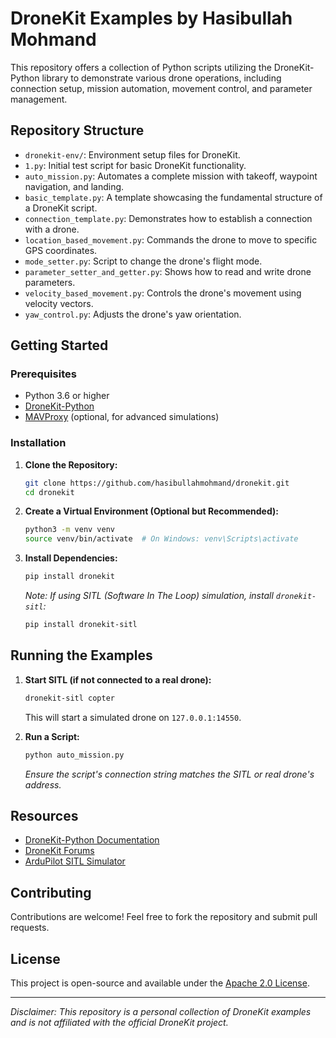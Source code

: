 # DroneKit Examples by Hasibullah Mohmand

This repository offers a collection of Python scripts utilizing the DroneKit-Python library to demonstrate various drone operations, including connection setup, mission automation, movement control, and parameter management.

## Repository Structure

* `dronekit-env/`: Environment setup files for DroneKit.
* `1.py`: Initial test script for basic DroneKit functionality.
* `auto_mission.py`: Automates a complete mission with takeoff, waypoint navigation, and landing.
* `basic_template.py`: A template showcasing the fundamental structure of a DroneKit script.
* `connection_template.py`: Demonstrates how to establish a connection with a drone.
* `location_based_movement.py`: Commands the drone to move to specific GPS coordinates.
* `mode_setter.py`: Script to change the drone's flight mode.
* `parameter_setter_and_getter.py`: Shows how to read and write drone parameters.
* `velocity_based_movement.py`: Controls the drone's movement using velocity vectors.
* `yaw_control.py`: Adjusts the drone's yaw orientation.

## Getting Started

### Prerequisites

* Python 3.6 or higher
* [DroneKit-Python](https://github.com/dronekit/dronekit-python)
* [MAVProxy](https://github.com/ardupilot/MAVProxy) (optional, for advanced simulations)

### Installation

1. **Clone the Repository:**

   ```bash
   git clone https://github.com/hasibullahmohmand/dronekit.git
   cd dronekit
   ```

2. **Create a Virtual Environment (Optional but Recommended):**

   ```bash
   python3 -m venv venv
   source venv/bin/activate  # On Windows: venv\Scripts\activate
   ```

3. **Install Dependencies:**

   ```bash
   pip install dronekit
   ```

   *Note: If using SITL (Software In The Loop) simulation, install `dronekit-sitl`:*

   ```bash
   pip install dronekit-sitl
   ```

## Running the Examples

1. **Start SITL (if not connected to a real drone):**

   ```bash
   dronekit-sitl copter
   ```

   This will start a simulated drone on `127.0.0.1:14550`.

2. **Run a Script:**

   ```bash
   python auto_mission.py
   ```

   *Ensure the script's connection string matches the SITL or real drone's address.*

## Resources

* [DroneKit-Python Documentation](https://dronekit-python.readthedocs.io/en/latest/)
* [DroneKit Forums](http://discuss.dronekit.io/)
* [ArduPilot SITL Simulator](https://ardupilot.org/dev/docs/sitl-simulator-software-in-the-loop.html)

## Contributing

Contributions are welcome! Feel free to fork the repository and submit pull requests.

## License

This project is open-source and available under the [Apache 2.0 License](https://www.apache.org/licenses/LICENSE-2.0).

---

*Disclaimer: This repository is a personal collection of DroneKit examples and is not affiliated with the official DroneKit project.*
